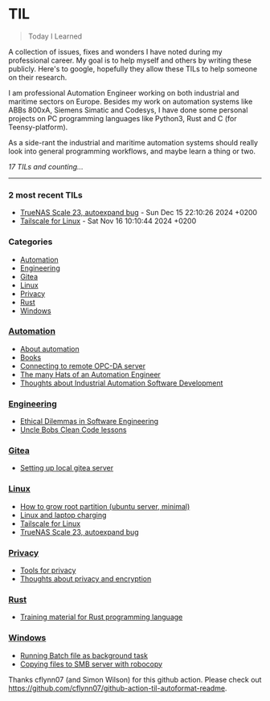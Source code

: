 # TIL
> Today I Learned

A collection of issues, fixes and wonders I have noted during my professional
career. My goal is to help myself and others by writing these publicly. Here's
to google, hopefully they allow these TILs to help someone on their research.

I am professional Automation Engineer working on both industrial and maritime
sectors on Europe. Besides my work on automation systems like ABBs 800xA,
Siemens Simatic and Codesys, I have done some personal projects on PC programming
languages like Python3, Rust and C (for Teensy-platform).

As a side-rant the industrial and maritime automation systems should really
look into general programming workflows, and maybe learn a thing or two.


_17 TILs and counting..._

---

### 2 most recent TILs

- [TrueNAS Scale 23, autoexpand bug](Linux/truenas-scale-autoexpand-bug.md) - Sun Dec 15 22:10:26 2024 +0200
- [Tailscale for Linux](Linux/tailscale.md) - Sat Nov 16 10:10:44 2024 +0200

### Categories

- [Automation](#Automation)
- [Engineering](#Engineering)
- [Gitea](#Gitea)
- [Linux](#Linux)
- [Privacy](#Privacy)
- [Rust](#Rust)
- [Windows](#Windows)

### [Automation](#Automation)
- [About automation](Automation/about.md)
- [Books](Automation/books.md)
- [Connecting to remote OPC-DA server](Automation/connecting-to-remote-opcda-server.md)
- [The many Hats of an Automation Engineer](Automation/many-hats-of-automation-engineer.md)
- [Thoughts about Industrial Automation Software Development](Automation/thoughts-about-software-development.md)

### [Engineering](#Engineering)
- [Ethical Dilemmas in Software Engineering](Engineering/ethical-dilemmas-in-engineering.md)
- [Uncle Bobs Clean Code lessons](Engineering/uncle-bob-clean-code.md)

### [Gitea](#Gitea)
- [Setting up local gitea server](Gitea/setting-up-local-gitea-server.md)

### [Linux](#Linux)
- [How to grow root partition (ubuntu server, minimal)](Linux/grow-root-partition.md)
- [Linux and laptop charging](Linux/laptop-battery.md)
- [Tailscale for Linux](Linux/tailscale.md)
- [TrueNAS Scale 23, autoexpand bug](Linux/truenas-scale-autoexpand-bug.md)

### [Privacy](#Privacy)
- [Tools for privacy](Privacy/privacy-tools.md)
- [Thoughts about privacy and encryption](Privacy/thoughts-privacy-encryption.md)

### [Rust](#Rust)
- [Training material for Rust programming language](Rust/training-material.md)

### [Windows](#Windows)
- [Running Batch file as background task](Windows/Configure-batch-as-background-task.md)
- [Copying files to SMB server with robocopy](Windows/robocopy-file-backup.md)

Thanks cflynn07 (and Simon Wilson) for this github action. Please check out https://github.com/cflynn07/github-action-til-autoformat-readme.

